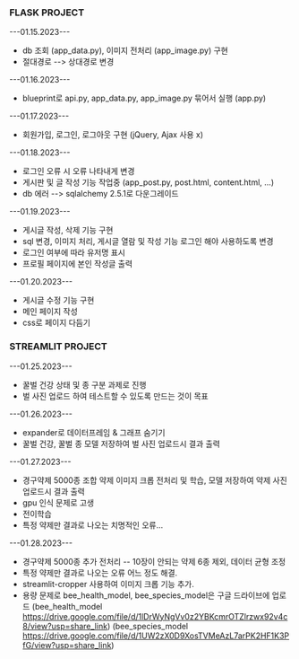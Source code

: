 ### FLASK PROJECT
---01.15.2023---
* db 조회 (app_data.py), 이미지 전처리 (app_image.py) 구현
* 절대경로 --> 상대경로 변경

---01.16.2023---
* blueprint로 api.py, app_data.py, app_image.py 묶어서 실행 (app.py)

---01.17.2023---
* 회원가입, 로그인, 로그아웃 구현 (jQuery, Ajax 사용 x)

---01.18.2023---
* 로그인 오류 시 오류 나타내게 변경
* 게시판 및 글 작성 기능 작업중 (app_post.py, post.html, content.html, ...)
* db 에러 --> sqlalchemy 2.5.1로 다운그레이드

---01.19.2023---
* 게시글 작성, 삭제 기능 구현
* sql 변경, 이미지 처리, 게시글 열람 및 작성 기능 로그인 해야 사용하도록 변경
* 로그인 여부에 따라 유저명 표시
* 프로필 페이지에 본인 작성글 출력

---01.20.2023---
* 게시글 수정 기능 구현
* 메인 페이지 작성
* css로 페이지 다듬기

### STREAMLIT PROJECT
---01.25.2023---
* 꿀벌 건강 상태 및 종 구분 과제로 진행
* 벌 사진 업로드 하여 테스트할 수 있도록 만드는 것이 목표

---01.26.2023---
* expander로 데이터프레임 & 그래프 숨기기
* 꿀벌 건강, 꿀벌 종 모델 저장하여 벌 사진 업로드시 결과 출력

---01.27.2023---
* 경구약제 5000종 조합 약제 이미지 크롭 전처리 및 학습, 모델 저장하여 약제 사진 업로드시 결과 출력
* gpu 인식 문제로 고생
* 전이학습
* 특정 약제만 결과로 나오는 치명적인 오류...

---01.28.2023---
* 경구약제 5000종 추가 전처리 -- 10장이 안되는 약제 6종 제외, 데이터 균형 조정
* 특정 약제만 결과로 나오는 오류 어느 정도 해결.
* streamlit-cropper 사용하여 이미지 크롭 기능 추가.
* 용량 문제로 bee_health_model, bee_species_model은 구글 드라이브에 업로드 
(bee_health_model https://drive.google.com/file/d/1lDrWyNgVv0z2YBKcmrOTZlrzwx92v4c8/view?usp=share_link)
(bee_species_model https://drive.google.com/file/d/1UW2zX0D9XosTVMeAzL7arPK2HF1K3PfG/view?usp=share_link)
